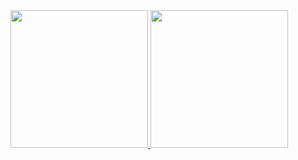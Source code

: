 <div>
  <a href="https://github.com/leandronsp">
    <img height="220em" src="https://github-readme-stats.vercel.app/api?username=leandronsp&show_icons=true&theme=gruvbox&include_all_commits=true&count_private=true"/>
    <img height="220em" src="https://github-readme-stats.vercel.app/api/top-langs/?username=leandronsp&show_icons=true&theme=gruvbox&include_all_commits=true&count_private=true"/>
  </a>
</div>
